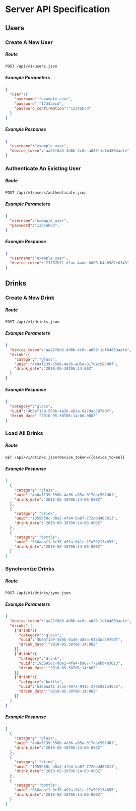 # Server API Specification

## Users

### Create A New User

##### Route

```
POST /api/v1/users.json
```

##### Example Parameters

```JSON
{
  "user":{
    "username":"example_user",
    "password":"1234abcd",
    "password_confirmation":"1234abcd"
  }
}
```

##### Example Response

```JSON
{
  "username":"example_user",
  "device_token":"aa22f6d3-4d0b-4c8c-a089-1cfb4863aefe"
}
```

### Authenticate An Existing User

##### Route

```
POST /api/v1/users/authenticate.json
```

##### Example Parameters

```JSON
{
  "username":"example_user",
  "password":"1234abcd",
}
```

##### Example Response

```JSON
{
  "username":"example_user",
  "device_token":"23787b11-d2ae-4ada-8d00-b4e0987e8343"
}
```

## Drinks

### Create A New Drink

##### Route

```
POST /api/v1/drinks.json
```

##### Example Parameters

```JSON
{
  "device_token":"aa22f6d3-4d0b-4c8c-a089-1cfb4863aefe",
  "drink":{
    "category":"glass",
    "uuid":"4b0af139-550b-4a36-a85a-017dac597d0f",
    "drink_date":"2010-05-30T06:14:00Z"
  }
}
```

##### Example Response

```JSON
{
  "category":"glass",
  "uuid":"4b0af139-550b-4a36-a85a-017dac597d0f",
  "drink_date":"2010-05-30T06:14:00.000Z"
}
```

### Load All Drinks

##### Route

```
GET /api/v1/drinks.json?device_token={{device_token}}
```

##### Example Response

```JSON
[
  {
    "category":"glass",
    "uuid":"4b0af139-550b-4a36-a85a-017dac597d0f",
    "drink_date":"2010-05-30T06:14:00.000Z"
  },
  {
    "category":"drink",
    "uuid":"1955958c-d0a2-4fe4-ba87-772ebd403013",
    "drink_date":"2010-05-30T06:14:00.000Z"
  },
  {
    "category":"bottle",
    "uuid":"636aaaf1-3c35-497a-941c-27a592134055",
    "drink_date":"2010-05-30T06:14:00.000Z"
  }
]
```

### Synchronize Drinks

##### Route

```
POST /api/v1/drinks/sync.json
```

##### Example Parameters

```JSON
{
  "device_token":"aa22f6d3-4d0b-4c8c-a089-1cfb4863aefe",
  "drinks":[
    {"drink":{
      "category":"glass",
      "uuid":"4b0af139-550b-4a36-a85a-017dac597d0f",
      "drink_date":"2010-05-30T06:14:00Z"
    }},
    {"drink":{
      "category":"drink",
      "uuid":"1955958c-d0a2-4fe4-ba87-772ebd403013",
      "drink_date":"2010-05-30T06:14:00Z"
    }},
    {"drink":{
      "category":"bottle",
      "uuid":"636aaaf1-3c35-497a-941c-27a592134055",
      "drink_date":"2010-05-30T06:14:00Z"
    }}
  ]
}
```

##### Example Response

```JSON
[
  {
    "category":"glass",
    "uuid":"4b0af139-550b-4a36-a85a-017dac597d0f",
    "drink_date":"2010-05-30T06:14:00.000Z"
  },
  {
    "category":"drink",
    "uuid":"1955958c-d0a2-4fe4-ba87-772ebd403013",
    "drink_date":"2010-05-30T06:14:00.000Z"
  },
  {
    "category":"bottle",
    "uuid":"636aaaf1-3c35-497a-941c-27a592134055",
    "drink_date":"2010-05-30T06:14:00.000Z"
  }
]
```